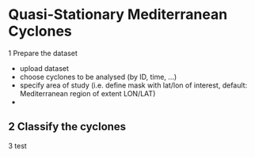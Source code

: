 # Quasi-Stationary Mediterranean Cyclones

1 Prepare the dataset
- upload dataset
- choose cyclones to be analysed (by ID, time, ...)
- specify area of study (i.e. define mask with lat/lon of interest, default: Mediterranean region of extent LON/LAT)
- 

2 Classify the cyclones
- 

3 
test
